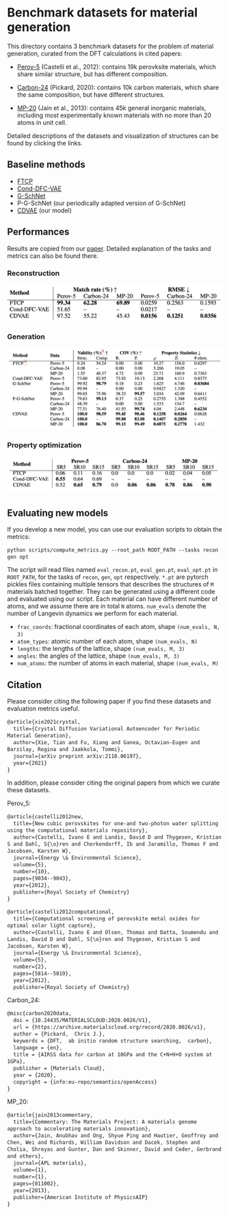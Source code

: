 # Benchmark datasets for material generation

This directory contains 3 benchmark datasets for the problem of material generation, curated from the DFT calculations in cited papers:

- [Perov-5](perov_5) (Castelli et al., 2012): contains 19k perovksite materials, which share similar structure, but has different composition.

- [Carbon-24](carbon_24) (Pickard, 2020): contains 10k carbon materials, which share the same composition, but have different structures.

- [MP-20](mp_20) (Jain et al., 2013): contains 45k general inorganic materials, including most experimentally known materials with no more than 20 atoms in unit cell.

Detailed descriptions of the datasets and visualization of structures can be found by clicking the links.

## Baseline methods

- [FTCP](https://github.com/PV-Lab/FTCP) 
- [Cond-DFC-VAE](https://github.com/by256/icsg3d)
- [G-SchNet](https://github.com/atomistic-machine-learning/G-SchNet)
- P-G-SchNet (our periodically adapted version of G-SchNet)
- [CDVAE](https://github.com/txie-93/cdvae) (our model)

## Performances

Results are copied from our [paper](https://arxiv.org/abs/2110.06197). Detailed explanation of the tasks and metrics can also be found there.

### Reconstruction

<p align="center">
  <img src="../assets/recon.png" />
</p>

### Generation

<p align="center">
  <img src="../assets/gen.png" />
</p>

### Property optimization

<p align="center">
  <img src="../assets/opt.png" />
</p>

## Evaluating new models

If you develop a new model, you can use our evaluation scripts to obtain the metrics:

```
python scripts/compute_metrics.py --root_path ROOT_PATH --tasks recon gen opt
```

The script will read files named `eval_recon.pt`, `eval_gen.pt`, `eval_opt.pt` in `ROOT_PATH`, for the tasks of `recon`, `gen`, `opt` respectively. `*.pt` are pytorch pickles files containing multiple tensors that describes the structures of `M` materials batched together. They can be generated using a different code and evaluated using our script. Each material can have different number of atoms, and we assume there are in total `N` atoms. `num_evals` denote the number of Langevin dynamics we perform for each material.

- `frac_coords`: fractional coordinates of each atom, shape `(num_evals, N, 3)`
- `atom_types`: atomic number of each atom, shape `(num_evals, N)`
- `lengths`: the lengths of the lattice, shape `(num_evals, M, 3)`
- `angles`: the angles of the lattice, shape `(num_evals, M, 3)`
- `num_atoms`: the number of atoms in each material, shape `(num_evals, M)`

## Citation

Please consider citing the following paper if you find these datasets and evaluation metrics useful.

```
@article{xie2021crystal,
  title={Crystal Diffusion Variational Autoencoder for Periodic Material Generation},
  author={Xie, Tian and Fu, Xiang and Ganea, Octavian-Eugen and Barzilay, Regina and Jaakkola, Tommi},
  journal={arXiv preprint arXiv:2110.06197},
  year={2021}
}
```

In addition, please consider citing the original papers from which we curate these datasets.

Perov_5:

```
@article{castelli2012new,
  title={New cubic perovskites for one-and two-photon water splitting using the computational materials repository},
  author={Castelli, Ivano E and Landis, David D and Thygesen, Kristian S and Dahl, S{\o}ren and Chorkendorff, Ib and Jaramillo, Thomas F and Jacobsen, Karsten W},
  journal={Energy \& Environmental Science},
  volume={5},
  number={10},
  pages={9034--9043},
  year={2012},
  publisher={Royal Society of Chemistry}
}
```

```
@article{castelli2012computational,
  title={Computational screening of perovskite metal oxides for optimal solar light capture},
  author={Castelli, Ivano E and Olsen, Thomas and Datta, Soumendu and Landis, David D and Dahl, S{\o}ren and Thygesen, Kristian S and Jacobsen, Karsten W},
  journal={Energy \& Environmental Science},
  volume={5},
  number={2},
  pages={5814--5819},
  year={2012},
  publisher={Royal Society of Chemistry}
```

Carbon_24:

```
@misc{carbon2020data,
  doi = {10.24435/MATERIALSCLOUD:2020.0026/V1},
  url = {https://archive.materialscloud.org/record/2020.0026/v1},
  author = {Pickard,  Chris J.},
  keywords = {DFT,  ab initio random structure searching,  carbon},
  language = {en},
  title = {AIRSS data for carbon at 10GPa and the C+N+H+O system at 1GPa},
  publisher = {Materials Cloud},
  year = {2020},
  copyright = {info:eu-repo/semantics/openAccess}
}
```

MP_20:

```
@article{jain2013commentary,
  title={Commentary: The Materials Project: A materials genome approach to accelerating materials innovation},
  author={Jain, Anubhav and Ong, Shyue Ping and Hautier, Geoffroy and Chen, Wei and Richards, William Davidson and Dacek, Stephen and Cholia, Shreyas and Gunter, Dan and Skinner, David and Ceder, Gerbrand and others},
  journal={APL materials},
  volume={1},
  number={1},
  pages={011002},
  year={2013},
  publisher={American Institute of PhysicsAIP}
}
```

